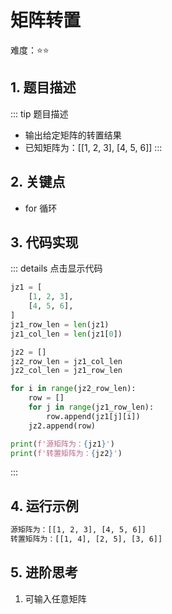 # 矩阵转置

难度：:star::star:

## 1. 题目描述
::: tip 题目描述
- 输出给定矩阵的转置结果
- 已知矩阵为：[[1, 2, 3], [4, 5, 6]]
:::

## 2. 关键点
- for 循环

## 3. 代码实现
::: details 点击显示代码
```python
jz1 = [
    [1, 2, 3],
    [4, 5, 6],
]
jz1_row_len = len(jz1)
jz1_col_len = len(jz1[0])

jz2 = []
jz2_row_len = jz1_col_len
jz2_col_len = jz1_row_len

for i in range(jz2_row_len):
    row = []
    for j in range(jz1_row_len):
        row.append(jz1[j][i])
    jz2.append(row)

print(f'源矩阵为：{jz1}')
print(f'转置矩阵为：{jz2}')
```
:::

## 4. 运行示例
```txt
源矩阵为：[[1, 2, 3], [4, 5, 6]]
转置矩阵为：[[1, 4], [2, 5], [3, 6]]
```

## 5. 进阶思考
1. 可输入任意矩阵
